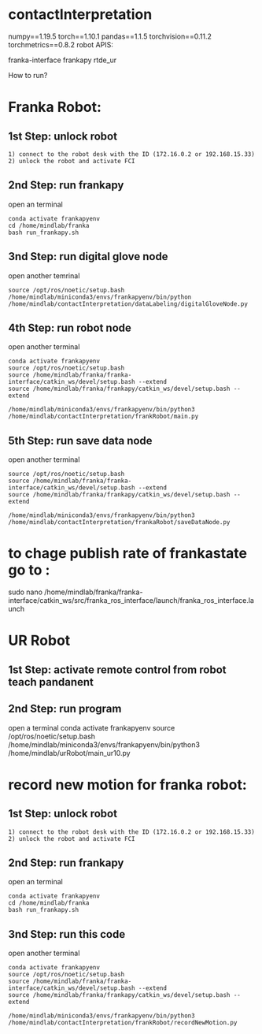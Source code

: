 # contactInterpretation

numpy==1.19.5
torch==1.10.1
pandas==1.1.5
torchvision==0.11.2
torchmetrics==0.8.2
robot APIS: 

franka-interface
frankapy
rtde_ur

How to run?

# Franka Robot:

## 1st  Step: unlock robot
	1) connect to the robot desk with the ID (172.16.0.2 or 192.168.15.33)
	2) unlock the robot and activate FCI

## 2nd Step: run frankapy

open an terminal

	conda activate frankapyenv
	cd /home/mindlab/franka
	bash run_frankapy.sh

## 3nd Step: run digital glove node

open another temrinal

	source /opt/ros/noetic/setup.bash
	/home/mindlab/miniconda3/envs/frankapyenv/bin/python /home/mindlab/contactInterpretation/dataLabeling/digitalGloveNode.py

## 4th Step: run robot node

open another terminal 

	conda activate frankapyenv
	source /opt/ros/noetic/setup.bash
	source /home/mindlab/franka/franka-interface/catkin_ws/devel/setup.bash --extend
	source /home/mindlab/franka/frankapy/catkin_ws/devel/setup.bash --extend

	/home/mindlab/miniconda3/envs/frankapyenv/bin/python3 /home/mindlab/contactInterpretation/frankRobot/main.py

## 5th Step: run save data node

open another terminal

	source /opt/ros/noetic/setup.bash
	source /home/mindlab/franka/franka-interface/catkin_ws/devel/setup.bash --extend
	source /home/mindlab/franka/frankapy/catkin_ws/devel/setup.bash --extend

	/home/mindlab/miniconda3/envs/frankapyenv/bin/python3 /home/mindlab/contactInterpretation/frankaRobot/saveDataNode.py



# to chage publish rate of frankastate go to : 
sudo nano /home/mindlab/franka/franka-interface/catkin_ws/src/franka_ros_interface/launch/franka_ros_interface.launch


# UR Robot

## 1st  Step: activate remote control from robot teach pandanent


## 2nd Step: run program

open a terminal
conda activate frankapyenv
source /opt/ros/noetic/setup.bash
/home/mindlab/miniconda3/envs/frankapyenv/bin/python3 /home/mindlab/urRobot/main_ur10.py


# record new motion for franka robot:
## 1st  Step: unlock robot
	1) connect to the robot desk with the ID (172.16.0.2 or 192.168.15.33)
	2) unlock the robot and activate FCI

## 2nd Step: run frankapy

open an terminal

	conda activate frankapyenv
	cd /home/mindlab/franka
	bash run_frankapy.sh

## 3nd Step: run this code

open another terminal 

	conda activate frankapyenv
	source /opt/ros/noetic/setup.bash
	source /home/mindlab/franka/franka-interface/catkin_ws/devel/setup.bash --extend
	source /home/mindlab/franka/frankapy/catkin_ws/devel/setup.bash --extend

	/home/mindlab/miniconda3/envs/frankapyenv/bin/python3 /home/mindlab/contactInterpretation/frankRobot/recordNewMotion.py
